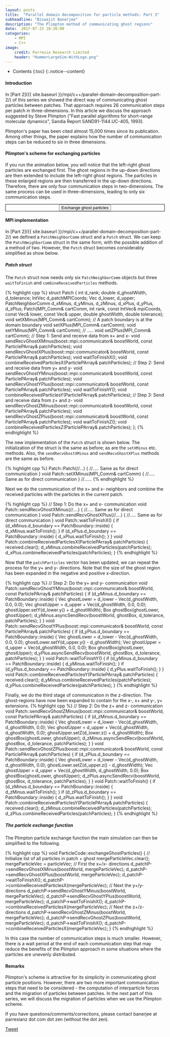 ```yaml
---
layout: posts
title:  "Parallel domain decomposition for particle methods: Part 3"
subheadline: "Biswajit Banerjee"
description: "The Plimpton method of communicating ghost regions"
date:  2017-07-23 10:30:00
categories:
    - MPI
    - C++
image:
    credit: Parresia Research Limited
    header: "HummerLargeSim-WithLogo.png"
---
```


- Contents
{:toc}
{:.notice--content}

#### Introduction ####
In [Part 2]({{ site.baseurl }}/mpi/c++/parallel-domain-decomposition-part-2/) of this series
we showed the direct way of communicating ghost particles between patches.  That approach
requires 26 communication steps per patch in three-dimensions.  In this article we discuss
the approach suggested by Steve Plimpton ("Fast parallel algorithms for short-range molecular 
dynamics", Sandia Report SAND91-1144.UC-405, 1993).

Plimpton's paper has been cited almost 15,000 times since its publication.  Among other
things, the paper explains how the number of communication steps can be reduced to six in
three dimensions.

#### Plimpton's scheme for exchanging particles ####
If you run the animation below, you will notice that the left-right ghost particles are
exchanged first.  The ghost regions in the up-down directions are then extended to include
the left-right ghost regions.  The particles in these enlarged regions are then transferred
in the up-down directions.  Therefore, there are only four communication steps in two-dimensions.
The same process can be used in three-dimensions, leading to only six communication steps.

<div align="center" style="border:1px solid black">
<div>
  <input name="restartExchange" type="button" value="Exchange ghost particles" onclick="particlePlimpton.restartAnimation()" />
</div>
<div>
  <canvas id="particle-exchange-plimpton" height="500" width="500"></canvas>
</div>
</div>
<p/>

#### MPI implementation ####
In [Part 2]({{ site.baseurl }}/mpi/c++/parallel-domain-decomposition-part-2/) we defined
a `PatchNeighborComm` struct and a `Patch` struct.  We can keep the `PatchNeighborComm`
struct in the same form, with the possible addition of a method of two.  However, the `Patch`
struct becomes considerably simplified as show below.

##### Patch struct #####
The `Patch` struct now needs only six `PatchNeighborComm` objects but three `waitToFinish`
and `combineReceivedParticles` methods.

{% highlight cpp %}
struct Patch {
  int d_rank;
  double d_ghostWidth, d_tolerance;
  IntVec d_patchMPICoords;
  Vec d_lower, d_upper;
  PatchNeighborComm d_xMinus, d_yMinus, d_zMinus, d_xPlus, d_yPlus, d_zPlus;
  Patch(MPI_Comm& cartComm,
        int rank, const IntVec& mpiCoords, const Vec& lower, const Vec& upper,
        double ghostWidth, double tolerance);
  void setXMinus(MPI_Comm& cartComm); // A patch boundary is at the domain boundary
  void setXPlus(MPI_Comm& cartComm);
  void setYMinus(MPI_Comm& cartComm);
  // .....
  void setZPlus(MPI_Comm& cartComm);
  // Step 1: Send and receive data from x+ and x-
  void sendRecvGhostXMinus(boost::mpi::communicator& boostWorld,
                           const ParticlePArray& patchParticles);
  void sendRecvGhostXPlus(boost::mpi::communicator& boostWorld,
                          const ParticlePArray& patchParticles);
  void waitToFinishX();
  void combineReceivedParticlesX(ParticlePArray& patchParticles);
  // Step 2: Send and receive data from y+ and y-
  void sendRecvGhostYMinus(boost::mpi::communicator& boostWorld,
                           const ParticlePArray& patchParticles);
  void sendRecvGhostYPlus(boost::mpi::communicator& boostWorld,
                          const ParticlePArray& patchParticles);
  void waitToFinishY();
  void combineReceivedParticlesY(ParticlePArray& patchParticles);
  // Step 3: Send and receive data from z+ and z-
  void sendRecvGhostZMinus(boost::mpi::communicator& boostWorld,
                           const ParticlePArray& patchParticles);
  void sendRecvGhostZPlus(boost::mpi::communicator& boostWorld,
                          const ParticlePArray& patchParticles);
  void waitToFinishZ();
  void combineReceivedParticlesZ(ParticlePArray& patchParticles);
};
{% endhighlight %}

The new implementation of the `Patch` struct is shown below.  The initialization of
the struct is the same as before; as are the `setXMinus` etc. methods.  Also, the
`sendRecvGhostXMinus` and `sendRecvGhostXPlus` methods are the same as before.

{% highlight cpp %}
Patch::Patch(//...) {
  //.....  Same as for direct communication
}
void Patch::setXMinus(MPI_Comm& cartComm) {
  //.....  Same as for direct communication
}
//......
{% endhighlight %}

Next we do the communication of the x+ and x- neighbors and combine the
received particles with the particles in the current patch.

{% highlight cpp %}
// Step 1:  Do the x+ and x- communication
void Patch::sendRecvGhostXMinus(//....) {
  //.....  Same as for direct communication
}
void Patch::sendRecvGhostXPlus(//....) {
  //.....  Same as for direct communication
}
void Patch::waitToFinishX() {
  if (d_xMinus.d_boundary == PatchBoundary::inside) {
    d_xMinus.waitToFinish();
  }
  if (d_xPlus.d_boundary == PatchBoundary::inside) {
    d_xPlus.waitToFinish();
  }
}
void Patch::combineReceivedParticlesX(ParticlePArray& patchParticles) {
  received.clear();
  d_xMinus.combineReceivedParticles(patchParticles);
  d_xPlus.combineReceivedParticles(patchParticles);
}
{% endhighlight %}

Now that the `patchParticles` vector has been updated, we can repeat the
process for the y+ and y- directions.  Note that the size of the ghost
region has been expanded in the negative and positive x-direction.

{% highlight cpp %}
// Step 2:  Do the y+ and y- communication
void Patch::sendRecvGhostYMinus(boost::mpi::communicator& boostWorld, const ParticlePArray& patchParticles)
{
  if (d_yMinus.d_boundary == PatchBoundary::inside) { 
    Vec ghostLower = d_lower - Vec(d_ghostWidth, 0.0, 0.0);
    Vec ghostUpper = d_upper + Vec(d_ghostWidth, 0.0, 0.0);
    ghostUpper.setY(d_lower.y() + d_ghostWidth);
    Box ghostBox(ghostLower, ghostUpper);
    d_yMinus.asyncSendRecv(boostWorld, ghostBox, d_tolerance, patchParticles);
  }
}
void Patch::sendRecvGhostYPlus(boost::mpi::communicator& boostWorld, const ParticlePArray& patchParticles)
{
  if (d_yPlus.d_boundary == PatchBoundary::inside) {
    Vec ghostLower = d_lower - Vec(d_ghostWidth, 0.0, 0.0);
    ghostLower.setY(d_upper.y() - d_ghostWidth);
    Vec ghostUpper = d_upper + Vec(d_ghostWidth, 0.0, 0.0);
    Box ghostBox(ghostLower, ghostUpper);
    d_yPlus.asyncSendRecv(boostWorld, ghostBox, d_tolerance, patchParticles);
  }
}
void Patch::waitToFinishY() {
  if (d_yMinus.d_boundary == PatchBoundary::inside) {
    d_yMinus.waitToFinish();
  }
  if (d_yPlus.d_boundary == PatchBoundary::inside) {
    d_yPlus.waitToFinish();
  }
}
void Patch::combineReceivedParticlesY(ParticlePArray& patchParticles) {
  received.clear();
  d_yMinus.combineReceivedParticles(patchParticles);
  d_yPlus.combineReceivedParticles(patchParticles);
}
{% endhighlight %}

Finally, we do the third stage of communication in the z-direction.  The ghost-regions
have now been expanded to contain for the x-, x+ and y-, y+ extensions.
{% highlight cpp %}
// Step 2:  Do the z+ and z- communication
void Patch::sendRecvGhostZMinus(boost::mpi::communicator& boostWorld, const ParticlePArray& patchParticles)
{
  if (d_zMinus.d_boundary == PatchBoundary::inside) {
    Vec ghostLower = d_lower - Vec(d_ghostWidth, d_ghostWidth, 0.0);
    Vec ghostUpper = d_upper + Vec(d_ghostWidth, d_ghostWidth, 0.0);
    ghostUpper.setZ(d_lower.z() + d_ghostWidth);
    Box ghostBox(ghostLower, ghostUpper);
    d_zMinus.asyncSendRecv(boostWorld, ghostBox, d_tolerance, patchParticles);
  }
}
void Patch::sendRecvGhostZPlus(boost::mpi::communicator& boostWorld, const ParticlePArray& patchParticles)
{
  if (d_zPlus.d_boundary == PatchBoundary::inside) {
    Vec ghostLower = d_lower - Vec(d_ghostWidth, d_ghostWidth, 0.0);
    ghostLower.setZ(d_upper.z() - d_ghostWidth);
    Vec ghostUpper = d_upper + Vec(d_ghostWidth, d_ghostWidth, 0.0);
    Box ghostBox(ghostLower, ghostUpper);
    d_zPlus.asyncSendRecv(boostWorld, ghostBox, d_tolerance, patchParticles);
  }
}
void Patch::waitToFinish() {
  if (d_zMinus.d_boundary == PatchBoundary::inside) {
    d_zMinus.waitToFinish();
  }
  if (d_zPlus.d_boundary == PatchBoundary::inside) {
    d_zPlus.waitToFinish();
  }
}
void Patch::combineReceivedParticlesY(ParticlePArray& patchParticles) {
  received.clear();
  d_zMinus.combineReceivedParticles(patchParticles);
  d_zPlus.combineReceivedParticles(patchParticles);
}
{% endhighlight %}
<p/>

##### The particle exchange function #####
The Plimpton particle exchange function the main simulation can then be simplified to
the following.

{% highlight cpp %}
void ParticleCode::exchangeGhostParticles() {
  // Initialize list of all particles in patch + ghost
  mergeParticleVec.clear();
  mergeParticleVec = particleVec;
  // First the x+/x- directions
  d_patchP->sendRecvGhostXMinus(boostWorld, mergeParticleVec);
  d_patchP->sendRecvGhostXPlus(boostWorld, mergeParticleVec);
  d_patchP->waitToFinishX();
  d_patchP->combineReceivedParticlesX(mergeParticleVec);
  // Next the y+/y- directions
  d_patchP->sendRecvGhostYMinus(boostWorld, mergeParticleVec);
  d_patchP->sendRecvGhostYPlus(boostWorld, mergeParticleVec);
  d_patchP->waitToFinishX();
  d_patchP->combineReceivedParticlesX(mergeParticleVec);
  // Next the z+/z- directions
  d_patchP->sendRecvGhostZMinus(boostWorld, mergeParticleVec);
  d_patchP->sendRecvGhostZPlus(boostWorld, mergeParticleVec);
  d_patchP->waitToFinishX();
  d_patchP->combineReceivedParticlesX(mergeParticleVec);
}
{% endhighlight %}

In this case the number of communication steps is much smaller.  However, there is a wait period
at the end of each communication step that may reduce the benefits of the Plimpton approach
in some situations where the particles are unevenly distributed.

#### Remarks ####
Plimpton's scheme is attractive for its simplicity in communicating ghost particle positions.
However, there are two more important communication steps that need to be considered - the
computation of interparticle forces and the migration of particles between patches.  In the next
part of this series, we will discuss the migration of particles when we use the Plimpton scheme.

If you have questions/comments/corrections, please contact banerjee at parresianz dot com dot zen (without the dot zen).


<a class="twitter-share-button" href="https://twitter.com/intent/tweet" data-via="parresianz"> Tweet</a>
<script src="//platform.linkedin.com/in.js" type="text/javascript">
  lang: en_US
</script>
<script type="IN/Share" data-counter="right"></script>

<script src="{{ site.baseurl }}/assets/js/d3.v4.min.js"></script>
<script src="{{ site.baseurl }}/assets/js/colorbrewer.min.js"></script>
<script src="{{ site.baseurl }}/assets/js/particlePlimpton.js"></script>


